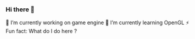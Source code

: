 ### Hi there 👋

🔭 I’m currently working on game engine
🌱 I’m currently learning OpenGL
⚡ Fun fact: What do I do here ? 
